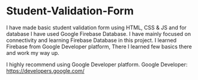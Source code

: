 # Student-Validation-Form

I have made basic student validation form using HTML, CSS & JS and for database I have used Google Firebase Database.
I have mainly focused on connectivity and learning Firebase Database in this project. I learned Firebase from Google Developer platform, There I learned few basics there and work my way up.

I highly recommend using Google Developer platform.
Google Developer: https://developers.google.com/

